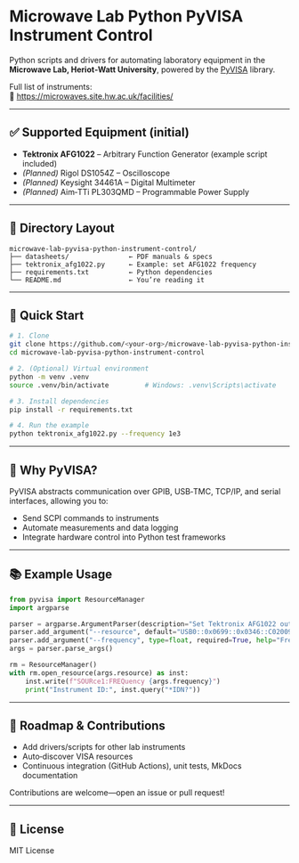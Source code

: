 # Microwave Lab Python PyVISA Instrument Control

Python scripts and drivers for automating laboratory equipment in the **Microwave Lab, Heriot‑Watt University**, powered by the [PyVISA](https://pyvisa.readthedocs.io/) library.

Full list of instruments:  
🔗 https://microwaves.site.hw.ac.uk/facilities/

---

## ✅ Supported Equipment (initial)

- **Tektronix AFG1022** – Arbitrary Function Generator (example script included)
- *(Planned)* Rigol DS1054Z – Oscilloscope  
- *(Planned)* Keysight 34461A – Digital Multimeter  
- *(Planned)* Aim‑TTi PL303QMD – Programmable Power Supply  

---

## 📁 Directory Layout

```
microwave-lab-pyvisa-python-instrument-control/
├── datasheets/               ← PDF manuals & specs
├── tektronix_afg1022.py      ← Example: set AFG1022 frequency
├── requirements.txt          ← Python dependencies
└── README.md                 ← You’re reading it
```

---

## 🚀 Quick Start

```bash
# 1. Clone
git clone https://github.com/<your-org>/microwave-lab-pyvisa-python-instrument-control.git
cd microwave-lab-pyvisa-python-instrument-control

# 2. (Optional) Virtual environment
python -m venv .venv
source .venv/bin/activate         # Windows: .venv\Scripts\activate

# 3. Install dependencies
pip install -r requirements.txt

# 4. Run the example
python tektronix_afg1022.py --frequency 1e3
```

---

## 🔧 Why PyVISA?

PyVISA abstracts communication over GPIB, USB‑TMC, TCP/IP, and serial interfaces, allowing you to:

- Send SCPI commands to instruments
- Automate measurements and data logging
- Integrate hardware control into Python test frameworks

---

## 📚 Example Usage

```python
from pyvisa import ResourceManager
import argparse

parser = argparse.ArgumentParser(description="Set Tektronix AFG1022 output frequency")
parser.add_argument("--resource", default="USB0::0x0699::0x0346::C020093::INSTR")
parser.add_argument("--frequency", type=float, required=True, help="Frequency in Hz")
args = parser.parse_args()

rm = ResourceManager()
with rm.open_resource(args.resource) as inst:
    inst.write(f"SOURce1:FREQuency {args.frequency}")
    print("Instrument ID:", inst.query("*IDN?"))
```

---

## 📅 Roadmap & Contributions

- Add drivers/scripts for other lab instruments
- Auto‑discover VISA resources
- Continuous integration (GitHub Actions), unit tests, MkDocs documentation

Contributions are welcome—open an issue or pull request!

---

## 📜 License

MIT License
